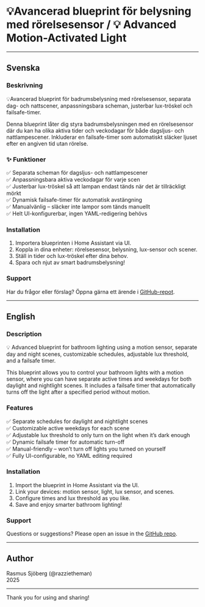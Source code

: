 # 💡Avancerad blueprint för belysning med rörelsesensor / 💡 Advanced Motion-Activated Light

---

## Svenska

### Beskrivning

💡Avancerad blueprint för badrumsbelysning med rörelsesensor, separata dag- och nattscener, anpassningsbara scheman, justerbar lux-tröskel och failsafe-timer.

Denna blueprint låter dig styra badrumsbelysningen med en rörelsesensor där du kan ha olika aktiva tider och veckodagar för både dagsljus- och nattlampescener. Inkluderar en failsafe-timer som automatiskt släcker ljuset efter en angiven tid utan rörelse.

### ✨ Funktioner  
✅ Separata scheman för dagsljus- och nattlampescener  
✅ Anpassningsbara aktiva veckodagar för varje scen  
✅ Justerbar lux-tröskel så att lampan endast tänds när det är tillräckligt mörkt  
✅ Dynamisk failsafe-timer för automatisk avstängning  
✅ Manualvänlig – släcker inte lampor som tänds manuellt  
✅ Helt UI-konfigurerbar, ingen YAML-redigering behövs  

### Installation  
1. Importera blueprinten i Home Assistant via UI.  
2. Koppla in dina enheter: rörelsesensor, belysning, lux-sensor och scener.  
3. Ställ in tider och lux-tröskel efter dina behov.  
4. Spara och njut av smart badrumsbelysning!

### Support  
Har du frågor eller förslag? Öppna gärna ett ärende i [GitHub-repot](https://github.com/razzietheman/badrum-tand-slack-blueprint).

---

## English

### Description
 
💡 Advanced blueprint for bathroom lighting using a motion sensor, separate day and night scenes, customizable schedules, adjustable lux threshold, and a failsafe timer.

This blueprint allows you to control your bathroom lights with a motion sensor, where you can have separate active times and weekdays for both daylight and nightlight scenes. It includes a failsafe timer that automatically turns off the light after a specified period without motion.

### Features  
✅ Separate schedules for daylight and nightlight scenes  
✅ Customizable active weekdays for each scene  
✅ Adjustable lux threshold to only turn on the light when it’s dark enough  
✅ Dynamic failsafe timer for automatic turn-off  
✅ Manual-friendly – won’t turn off lights you turned on yourself  
✅ Fully UI-configurable, no YAML editing required  

### Installation  
1. Import the blueprint in Home Assistant via the UI.  
2. Link your devices: motion sensor, light, lux sensor, and scenes.  
3. Configure times and lux threshold as you like.  
4. Save and enjoy smarter bathroom lighting!

### Support  
Questions or suggestions? Please open an issue in the [GitHub repo](https://github.com/razzietheman/badrum-tand-slack-blueprint).

---

## Author  
Rasmus Sjöberg (@razzietheman)  
2025

---

Thank you for using and sharing!  
